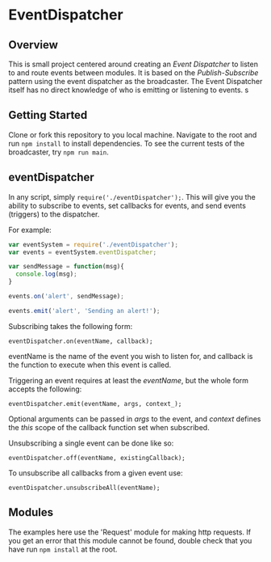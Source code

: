 # EventDispatcher

## Overview
This is small project centered around creating an *Event Dispatcher* to listen to and route events between modules. It is based on the _Publish-Subscribe_ pattern using the event dispatcher as the broadcaster. The Event Dispatcher itself has no direct knowledge of who is emitting or listening to events. s



## Getting Started
Clone or fork this repository to you local machine. Navigate to the root and run ```npm install``` to install dependencies. To see the current tests of the broadcaster, try ```npm run main```.



## eventDispatcher
In any script, simply ```require('./eventDispatcher');```. This will give you the ability to subscribe to events, set callbacks for events, and send events (triggers) to the dispatcher.


For example:
```JavaScript
var eventSystem = require('./eventDispatcher');
var events = eventSystem.eventDispatcher;

var sendMessage = function(msg){
  console.log(msg);
}

events.on('alert', sendMessage);

events.emit('alert', 'Sending an alert!');
```


Subscribing takes the following form: 

`eventDispatcher.on(eventName, callback);`

eventName is the name of the event you wish to listen for, and
callback is the function to execute when this event is called.

Triggering an event requires at least the _eventName_, but the whole form accepts the following:

```eventDispatcher.emit(eventName, args, context_);```

Optional arguments can be passed in _args_ to the event, and _context_ defines the _this_ scope of the callback function set when subscribed.

Unsubscribing a single event can be done like so:

```eventDispatcher.off(eventName, existingCallback);```

To unsubscribe all callbacks from a given event use:

```eventDispatcher.unsubscribeAll(eventName);``` 



## Modules
The examples here use the 'Request' module for making http requests. If you get an error that this module cannot be found, double check that you have run ```npm install``` at the root.